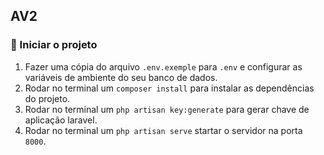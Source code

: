 ## AV2 

### :pushpin: Iniciar o projeto

1. Fazer uma cópia do arquivo `.env.exemple` para `.env` e configurar as variáveis de ambiente do seu banco de dados.
2. Rodar no terminal um `composer install` para instalar as dependências do projeto.
3. Rodar no terminal um `php artisan key:generate` para gerar chave de aplicação laravel.
3. Rodar no terminal um `php artisan serve` startar o servidor na porta `8000`.

